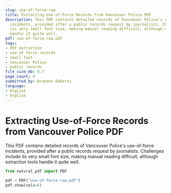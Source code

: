 ```yaml
---
slug: use-of-force-raw
title: Extracting Use-of-Force Records from Vancouver Police PDF
description: This PDF contains detailed records of Vancouver Police's use-of-force
  incidents, provided after a public records request by journalists. Challenges include
  its very small font size, making manual reading difficult, although extraction tools
  handle it quite well.
pdf: use-of-force-raw.pdf
tags:
- PDF extraction
- use of force records
- small font
- Vancouver Police
- public records
file_size_mb: 0.7
page_count: 4
submitted_by: Brandon Roberts
language:
- English
- English
---
```

# Extracting Use-of-Force Records from Vancouver Police PDF

This PDF contains detailed records of Vancouver Police's use-of-force incidents, provided after a public records request by journalists. Challenges include its very small font size, making manual reading difficult, although extraction tools handle it quite well.

```python
from natural_pdf import PDF

pdf = PDF("use-of-force-raw.pdf")
pdf.show(cols=6)
```